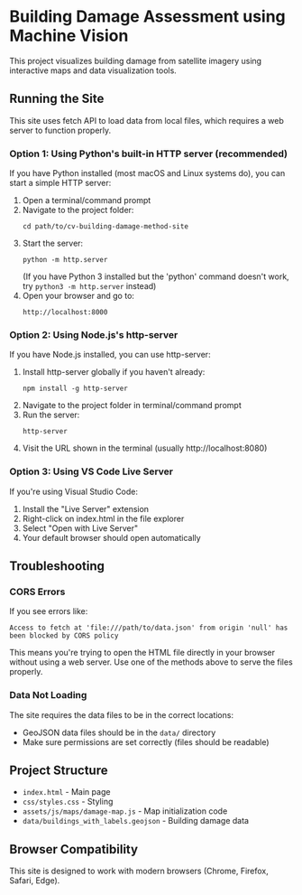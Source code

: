 # Building Damage Assessment using Machine Vision

This project visualizes building damage from satellite imagery using interactive maps and data visualization tools.

## Running the Site

This site uses fetch API to load data from local files, which requires a web server to function properly.

### Option 1: Using Python's built-in HTTP server (recommended)

If you have Python installed (most macOS and Linux systems do), you can start a simple HTTP server:

1. Open a terminal/command prompt
2. Navigate to the project folder:
   ```
   cd path/to/cv-building-damage-method-site
   ```
3. Start the server:
   ```
   python -m http.server
   ```
   (If you have Python 3 installed but the 'python' command doesn't work, try `python3 -m http.server` instead)
4. Open your browser and go to:
   ```
   http://localhost:8000
   ```

### Option 2: Using Node.js's http-server

If you have Node.js installed, you can use http-server:

1. Install http-server globally if you haven't already:
   ```
   npm install -g http-server
   ```
2. Navigate to the project folder in terminal/command prompt
3. Run the server:
   ```
   http-server
   ```
4. Visit the URL shown in the terminal (usually http://localhost:8080)

### Option 3: Using VS Code Live Server

If you're using Visual Studio Code:

1. Install the "Live Server" extension
2. Right-click on index.html in the file explorer
3. Select "Open with Live Server"
4. Your default browser should open automatically

## Troubleshooting

### CORS Errors

If you see errors like:
```
Access to fetch at 'file:///path/to/data.json' from origin 'null' has been blocked by CORS policy
```

This means you're trying to open the HTML file directly in your browser without using a web server. Use one of the methods above to serve the files properly.

### Data Not Loading

The site requires the data files to be in the correct locations:
- GeoJSON data files should be in the `data/` directory
- Make sure permissions are set correctly (files should be readable)

## Project Structure

- `index.html` - Main page
- `css/styles.css` - Styling
- `assets/js/maps/damage-map.js` - Map initialization code
- `data/buildings_with_labels.geojson` - Building damage data

## Browser Compatibility

This site is designed to work with modern browsers (Chrome, Firefox, Safari, Edge). 